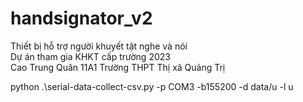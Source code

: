 # handsignator_v2  
Thiết bị hỗ trợ người khuyết tật nghe và nói  
Dự án tham gia KHKT cấp trường 2023  
Cao Trung Quân 11A1 Trường THPT Thị xã Quảng Trị   
  
python .\serial-data-collect-csv.py -p COM3 -b155200 -d data/u -l u
